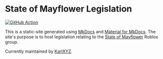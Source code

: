 # State of Mayflower Legislation

<p align="left">
  <a href="https://github.com/KarlXYZ/mayflower-docs2/actions"><img
    src="https://github.com/KarlXYZ/mayflower-docs2/workflows/deploy/badge.svg?branch=master"
    alt="GitHub Action"
  /></a>
</p>

This is a static-site generated using [MkDocs](https://www.mkdocs.org/) and [Material for MkDocs](https://squidfunk.github.io/mkdocs-material/). The site's purpose is to host legislation relating to the [State of Mayflower](https://www.roblox.com/groups/3403692/State-of-Mayflower) Roblox group.

Currently maintained by [KarlXYZ](https://www.roblox.com/users/9822618/profile).
